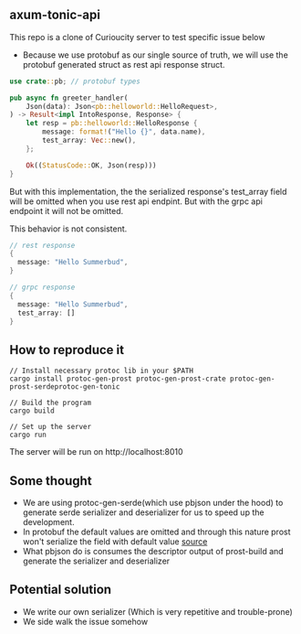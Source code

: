 ## axum-tonic-api

This repo is a clone of Curioucity server to test specific issue below

- Because we use protobuf as our single source of truth, we will use the protobuf generated struct as rest api response struct.

```rust
use crate::pb; // protobuf types

pub async fn greeter_handler(
    Json(data): Json<pb::helloworld::HelloRequest>,
) -> Result<impl IntoResponse, Response> {
    let resp = pb::helloworld::HelloResponse {
        message: format!("Hello {}", data.name),
        test_array: Vec::new(),
    };

    Ok((StatusCode::OK, Json(resp)))
}
```

But with this implementation, the the serialized response's test_array field will be omitted when you use rest api endpint. But with the grpc api endpoint it will not be omitted.

This behavior is not consistent.

```rust
// rest response
{
  message: "Hello Summerbud",
}

// grpc response
{
  message: "Hello Summerbud",
  test_array: []
}

```

## How to reproduce it

```
// Install necessary protoc lib in your $PATH
cargo install protoc-gen-prost protoc-gen-prost-crate protoc-gen-prost-serdeprotoc-gen-tonic

// Build the program
cargo build

// Set up the server
cargo run
```

The server will be run on http://localhost:8010

## Some thought

- We are using protoc-gen-serde(which use pbjson under the hood) to generate serde serializer and deserializer for us to speed up the development.
- In protobuf the default values are omitted and through this nature prost won't serialize the field with default value [source](https://discord.com/channels/500028886025895936/664895722121986061/784543806472192000)
- What pbjson do is consumes the descriptor output of prost-build and generate the serializer and deserializer

## Potential solution

- We write our own serializer (Which is very repetitive and trouble-prone)
- We side walk the issue somehow